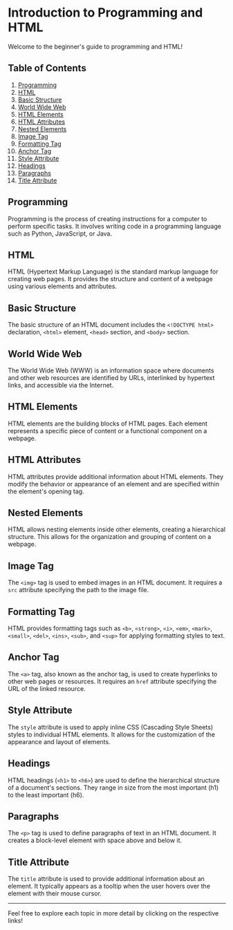 # Introduction to Programming and HTML

Welcome to the beginner's guide to programming and HTML!

## Table of Contents

1. [Programming](#programming)
2. [HTML](#html)
3. [Basic Structure](#basic-structure)
4. [World Wide Web](#world-wide-web)
5. [HTML Elements](#html-elements)
6. [HTML Attributes](#html-attributes)
7. [Nested Elements](#nested-elements)
8. [Image Tag](#image-tag)
9. [Formatting Tag](#formatting-tag)
10. [Anchor Tag](#anchor-tag)
11. [Style Attribute](#style-attribute)
12. [Headings](#headings)
13. [Paragraphs](#paragraphs)
14. [Title Attribute](#title-attribute)

## Programming

Programming is the process of creating instructions for a computer to perform specific tasks. It involves writing code in a programming language such as Python, JavaScript, or Java.

## HTML

HTML (Hypertext Markup Language) is the standard markup language for creating web pages. It provides the structure and content of a webpage using various elements and attributes.

## Basic Structure

The basic structure of an HTML document includes the `<!DOCTYPE html>` declaration, `<html>` element, `<head>` section, and `<body>` section.

## World Wide Web

The World Wide Web (WWW) is an information space where documents and other web resources are identified by URLs, interlinked by hypertext links, and accessible via the Internet.

## HTML Elements

HTML elements are the building blocks of HTML pages. Each element represents a specific piece of content or a functional component on a webpage.

## HTML Attributes

HTML attributes provide additional information about HTML elements. They modify the behavior or appearance of an element and are specified within the element's opening tag.

## Nested Elements

HTML allows nesting elements inside other elements, creating a hierarchical structure. This allows for the organization and grouping of content on a webpage.

## Image Tag

The `<img>` tag is used to embed images in an HTML document. It requires a `src` attribute specifying the path to the image file.

## Formatting Tag

HTML provides formatting tags such as `<b>`, `<strong>`, `<i>`, `<em>`, `<mark>`, `<small>`, `<del>`, `<ins>`, `<sub>`, and `<sup>` for applying formatting styles to text.

## Anchor Tag

The `<a>` tag, also known as the anchor tag, is used to create hyperlinks to other web pages or resources. It requires an `href` attribute specifying the URL of the linked resource.

## Style Attribute

The `style` attribute is used to apply inline CSS (Cascading Style Sheets) styles to individual HTML elements. It allows for the customization of the appearance and layout of elements.

## Headings

HTML headings (`<h1>` to `<h6>`) are used to define the hierarchical structure of a document's sections. They range in size from the most important (h1) to the least important (h6).

## Paragraphs

The `<p>` tag is used to define paragraphs of text in an HTML document. It creates a block-level element with space above and below it.

## Title Attribute

The `title` attribute is used to provide additional information about an element. It typically appears as a tooltip when the user hovers over the element with their mouse cursor.

---
Feel free to explore each topic in more detail by clicking on the respective links!
